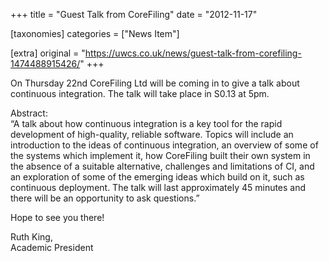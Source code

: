 +++
title = "Guest Talk from CoreFiling"
date = "2012-11-17"

[taxonomies]
categories = ["News Item"]

[extra]
original = "https://uwcs.co.uk/news/guest-talk-from-corefiling-1474488915426/"
+++

On Thursday 22nd CoreFiling Ltd will be coming in to give a talk about continuous integration. The talk will take place in S0.13 at 5pm.

Abstract:  
“A talk about how continuous integration is a key tool for the rapid development of high-quality, reliable software. Topics will include an introduction to the ideas of continuous integration, an overview of some of the systems which implement it, how CoreFiling built their own system in the absence of a suitable alternative, challenges and limitations of CI, and an exploration of some of the emerging ideas which build on it, such as continuous deployment. The talk will last approximately 45 minutes and there will be an opportunity to ask questions.”

Hope to see you there\!

Ruth King,  
Academic President

